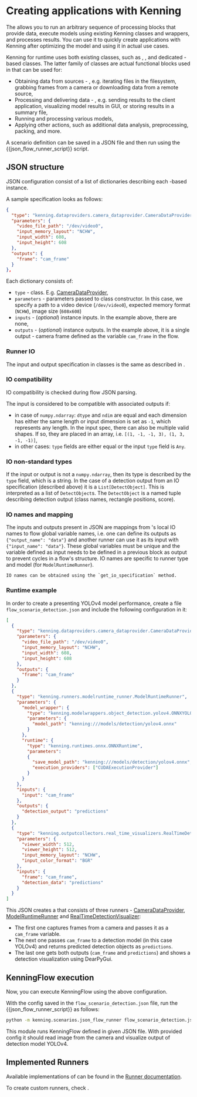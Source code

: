 # Creating applications with Kenning

The [](kenningflow-api) allows you to run an arbitrary sequence of processing blocks that provide data, execute models using existing Kenning classes and wrappers, and processes results.
You can use it to quickly create applications with Kenning after optimizing the model and using it in actual use cases.

Kenning for runtime uses both existing classes, such as [](modelwrapper-api), [](runtime-api), and dedicated [](runner-api)-based classes.
The latter family of classes are actual functional blocks used in [](kenningflow-api) that can be used for:

* Obtaining data from sources - [](dataprovider-api), e.g. iterating files in the filesystem, grabbing frames from a camera or downloading data from a remote source,
* Processing and delivering data - [](outputcollector-api), e.g. sending results to the client application, visualizing model results in GUI, or storing results in a summary file,
* Running and processing various models,
* Applying other actions, such as additional data analysis, preprocessing, packing, and more.

A [](kenningflow-api) scenario definition can be saved in a JSON file and then run using the {{json_flow_runner_script}} script.

## JSON structure

JSON configuration consist of a list of dictionaries describing each [](runner-api)-based instance.

A sample [](runner-api) specification looks as follows:

```json
{
  "type": "kenning.dataproviders.camera_dataprovider.CameraDataProvider",
  "parameters": {
    "video_file_path": "/dev/video0",
    "input_memory_layout": "NCHW",
    "input_width": 608,
    "input_height": 608
  },
  "outputs": {
    "frame": "cam_frame"
  }
},
```

Each [](runner-api) dictionary consists of:

* `type` - [](runner-api) class. E.g. [CameraDataProvider](https://github.com/antmicro/kenning/blob/main/kenning/dataproviders/camera_dataprovider.py),
* `parameters` - parameters passed to class constructor. In this case, we specify a path to a video device (`/dev/video0`), expected memory format (`NCHW`), image size (`608x608`)
* `inputs` - (*optional*) [](runner-api) instance inputs. In the example above, there are none,
* `outputs` - (*optional*) [](runner-api) instance outputs. In the example above, it is a single output - camera frame defined as the variable `cam_frame` in the flow.

### Runner IO

The input and output specification in [](runner-api) classes is the same as described in [](model-io-metadata).

### IO compatibility

IO compatibility is checked during flow JSON parsing.

The [](runner-api) input is considered to be compatible with associated outputs if:

* in case of `numpy.ndarray`: `dtype` and `ndim` are equal and each dimension has either the same length or input dimension is set as `-1`, which represents any length.
  In the input spec, there can also be multiple valid shapes. If so, they are placed in an array, i.e. `[(1, -1, -1, 3), (1, 3, -1, -1)]`,
* in other cases: `type` fields are either equal or the input `type` field is `Any`.

### IO non-standard types

If the input or output is not a `numpy.ndarray`, then its type is described by the `type` field, which is a string.
In the case of a detection output from an IO specification (described above) it is a `List[DetectObject]`.
This is interpreted as a list of `DetectObject`s.
The `DetectObject` is a named tuple describing detection output (class names, rectangle positions, score).

### IO names and mapping

The inputs and outputs present in JSON are mappings from [](runner-api)'s local IO names to flow global variable names, i.e. one [](runner-api) can define its outputs as `{"output_name": "data"}` and another runner can use it as its input with `{"input_name": "data"}`.
These global variables must be unique and the variable defined as input needs to be defined in a previous block as output to prevent cycles in a flow's structure.
[](runner-api) IO names are specific to runner type and model (for `ModelRuntimeRunner`).

```{note}
IO names can be obtained using the `get_io_specification` method.
```

### Runtime example

In order to create a [](kenningflow-api) presenting YOLOv4 model performance, create a file `flow_scenario_detection.json` and include the following configuration in it:

```json
[
  {
    "type": "kenning.dataproviders.camera_dataprovider.CameraDataProvider",
    "parameters": {
      "video_file_path": "/dev/video0",
      "input_memory_layout": "NCHW",
      "input_width": 608,
      "input_height": 608
    },
    "outputs": {
      "frame": "cam_frame"
    }
  },
  {
    "type": "kenning.runners.modelruntime_runner.ModelRuntimeRunner",
    "parameters": {
      "model_wrapper": {
        "type": "kenning.modelwrappers.object_detection.yolov4.ONNXYOLOV4",
        "parameters": {
          "model_path": "kenning:///models/detection/yolov4.onnx"
        }
      },
      "runtime": {
        "type": "kenning.runtimes.onnx.ONNXRuntime",
        "parameters":
        {
          "save_model_path": "kenning:///models/detection/yolov4.onnx",
          "execution_providers": ["CUDAExecutionProvider"]
        }
      }
    },
    "inputs": {
      "input": "cam_frame"
    },
    "outputs": {
      "detection_output": "predictions"
    }
  },
  {
    "type": "kenning.outputcollectors.real_time_visualizers.RealTimeDetectionVisualizer",
    "parameters": {
      "viewer_width": 512,
      "viewer_height": 512,
      "input_memory_layout": "NCHW",
      "input_color_format": "BGR"
    },
    "inputs": {
      "frame": "cam_frame",
      "detection_data": "predictions"
    }
  }
]
```

This JSON creates a [](kenningflow-api) that consists of three runners - [CameraDataProvider](https://github.com/antmicro/kenning/blob/main/kenning/dataproviders/camera_dataprovider.py), [ModelRuntimeRunner](https://github.com/antmicro/kenning/blob/main/kenning/runners/modelruntime_runner.py) and [RealTimeDetectionVisualizer](https://github.com/antmicro/kenning/blob/main/kenning/outputcollectors/real_time_visualizers.py):

* The first one captures frames from a camera and passes it as a `cam_frame` variable.
* The next one passes `cam_frame` to a detection model (in this case YOLOv4) and returns predicted detection objects as `predictions`.
* The last one gets both outputs (`cam_frame` and `predictions`) and shows a detection visualization using DearPyGui.

## KenningFlow execution

Now, you can execute KenningFlow using the above configuration.

With the config saved in the `flow_scenario_detection.json` file, run the {{json_flow_runner_script}} as follows:
```bash
python -m kenning.scenarios.json_flow_runner flow_scenario_detection.json
```

This module runs KenningFlow defined in given JSON file.
With provided config it should read image from the camera and visualize output of detection model YOLOv4.

## Implemented Runners

Available implementations of [](runner-api) can be found in the [Runner documentation](runner-api).

To create custom runners, check [](implementing-runner).

